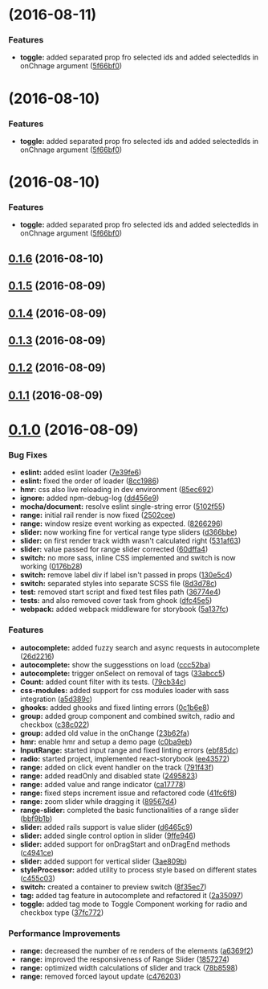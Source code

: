 <a name=""></a>
# [](https://github.com/ritz078/react-filters/compare/v0.1.6...v) (2016-08-11)


### Features

* **toggle:** added separated prop fro selected ids and added selectedIds in onChnage argument ([5f66bf0](https://github.com/ritz078/react-filters/commit/5f66bf0))



<a name=""></a>
# [](https://github.com/ritz078/react-filters/compare/v0.1.6...v) (2016-08-10)


### Features

* **toggle:** added separated prop fro selected ids and added selectedIds in onChnage argument ([5f66bf0](https://github.com/ritz078/react-filters/commit/5f66bf0))



<a name=""></a>
# [](https://github.com/ritz078/react-filters/compare/v0.1.6...v) (2016-08-10)


### Features

* **toggle:** added separated prop fro selected ids and added selectedIds in onChnage argument ([5f66bf0](https://github.com/ritz078/react-filters/commit/5f66bf0))



<a name="0.1.6"></a>
## [0.1.6](https://github.com/ritz078/react-filters/compare/v0.1.5...v0.1.6) (2016-08-10)



<a name="0.1.5"></a>
## [0.1.5](https://github.com/ritz078/react-filters/compare/v0.1.4...v0.1.5) (2016-08-09)



<a name="0.1.4"></a>
## [0.1.4](https://github.com/ritz078/react-filters/compare/v0.1.3...v0.1.4) (2016-08-09)



<a name="0.1.3"></a>
## [0.1.3](https://github.com/ritz078/react-filters/compare/v0.1.2...v0.1.3) (2016-08-09)



<a name="0.1.2"></a>
## [0.1.2](https://github.com/ritz078/react-filters/compare/v0.1.1...v0.1.2) (2016-08-09)



<a name="0.1.1"></a>
## [0.1.1](https://github.com/ritz078/react-filters/compare/v0.1.0...v0.1.1) (2016-08-09)



<a name="0.1.0"></a>
# [0.1.0](https://github.com/ritz078/react-filters/compare/5102f55...v0.1.0) (2016-08-09)


### Bug Fixes

* **eslint:** added eslint loader ([7e39fe6](https://github.com/ritz078/react-filters/commit/7e39fe6))
* **eslint:** fixed the order of loader ([8cc1986](https://github.com/ritz078/react-filters/commit/8cc1986))
* **hmr:** css also live reloading in dev environment ([85ec692](https://github.com/ritz078/react-filters/commit/85ec692))
* **ignore:** added npm-debug-log ([dd456e9](https://github.com/ritz078/react-filters/commit/dd456e9))
* **mocha/document:** resolve eslint single-string error ([5102f55](https://github.com/ritz078/react-filters/commit/5102f55))
* **range:** initial rail render is now fixed ([2502cee](https://github.com/ritz078/react-filters/commit/2502cee))
* **range:** window resize event working as expected. ([8266296](https://github.com/ritz078/react-filters/commit/8266296))
* **slider:** now working fine for vertical range type sliders ([d366bbe](https://github.com/ritz078/react-filters/commit/d366bbe))
* **slider:** on first render track width wasn't calculated right ([531af63](https://github.com/ritz078/react-filters/commit/531af63))
* **slider:** value passed for range slider corrected ([60dffa4](https://github.com/ritz078/react-filters/commit/60dffa4))
* **switch:** no more sass, inline CSS implemented and switch is now working ([0176b28](https://github.com/ritz078/react-filters/commit/0176b28))
* **switch:** remove label div if label isn't passed in props ([130e5c4](https://github.com/ritz078/react-filters/commit/130e5c4))
* **switch:** separated styles into separate SCSS file ([8d3d78c](https://github.com/ritz078/react-filters/commit/8d3d78c))
* **test:** removed start script and fixed test files path ([36774e4](https://github.com/ritz078/react-filters/commit/36774e4))
* **tests:** and also removed cover task from ghook ([dfc45e5](https://github.com/ritz078/react-filters/commit/dfc45e5))
* **webpack:** added webpack middleware for storybook ([5a137fc](https://github.com/ritz078/react-filters/commit/5a137fc))


### Features

* **autocomplete:** added fuzzy search and async requests in autocomplete ([26d2216](https://github.com/ritz078/react-filters/commit/26d2216))
* **autocomplete:** show the suggesstions on load ([ccc52ba](https://github.com/ritz078/react-filters/commit/ccc52ba))
* **autocomplete:** trigger onSelect on removal of tags ([33abcc5](https://github.com/ritz078/react-filters/commit/33abcc5))
* **Count:** added count filter with its tests. ([79cb34c](https://github.com/ritz078/react-filters/commit/79cb34c))
* **css-modules:** added support for css modules loader with sass integration ([a5d389c](https://github.com/ritz078/react-filters/commit/a5d389c))
* **ghooks:** added ghooks and fixed linting errors ([0c1b6e8](https://github.com/ritz078/react-filters/commit/0c1b6e8))
* **group:** added group component and combined switch, radio and checkbox ([c38c022](https://github.com/ritz078/react-filters/commit/c38c022))
* **group:** added old value in the onChange ([23b62fa](https://github.com/ritz078/react-filters/commit/23b62fa))
* **hmr:** enable hmr and setup a demo page ([c0ba9eb](https://github.com/ritz078/react-filters/commit/c0ba9eb))
* **InputRange:** started input range and fixed linting errors ([ebf85dc](https://github.com/ritz078/react-filters/commit/ebf85dc))
* **radio:** started project, implemented react-storybook ([ee43572](https://github.com/ritz078/react-filters/commit/ee43572))
* **range:** added on click event handler on the track ([791f43f](https://github.com/ritz078/react-filters/commit/791f43f))
* **range:** added readOnly and disabled state ([2495823](https://github.com/ritz078/react-filters/commit/2495823))
* **range:** added value and range indicator ([ca17778](https://github.com/ritz078/react-filters/commit/ca17778))
* **range:** fixed steps increment issue and refactored code ([41fc6f8](https://github.com/ritz078/react-filters/commit/41fc6f8))
* **range:** zoom slider while dragging it ([89567d4](https://github.com/ritz078/react-filters/commit/89567d4))
* **range-slider:** completed the basic functionalities of a range slider ([bbf9b1b](https://github.com/ritz078/react-filters/commit/bbf9b1b))
* **slider:** added rails support is value slider ([d6465c9](https://github.com/ritz078/react-filters/commit/d6465c9))
* **slider:** added single control option in slider ([9ffe946](https://github.com/ritz078/react-filters/commit/9ffe946))
* **slider:** added support for onDragStart and onDragEnd methods ([c4941ce](https://github.com/ritz078/react-filters/commit/c4941ce))
* **slider:** added support for vertical slider ([3ae809b](https://github.com/ritz078/react-filters/commit/3ae809b))
* **styleProcessor:** added utility to process style based on different states ([c455c03](https://github.com/ritz078/react-filters/commit/c455c03))
* **switch:** created a container to preview switch ([8f35ec7](https://github.com/ritz078/react-filters/commit/8f35ec7))
* **tag:** added tag feature in autocomplete and refactored it ([2a35097](https://github.com/ritz078/react-filters/commit/2a35097))
* **toggle:** added tag mode to Toggle Component working for radio and checkbox type ([37fc772](https://github.com/ritz078/react-filters/commit/37fc772))


### Performance Improvements

* **range:** decreased the number of re renders of the elements ([a6369f2](https://github.com/ritz078/react-filters/commit/a6369f2))
* **range:** improved the responsiveness of Range Slider ([1857274](https://github.com/ritz078/react-filters/commit/1857274))
* **range:** optimized width calculations of slider and track ([78b8598](https://github.com/ritz078/react-filters/commit/78b8598))
* **range:** removed forced layout update ([c476203](https://github.com/ritz078/react-filters/commit/c476203))



